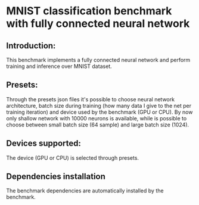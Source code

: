 # MNIST classification benchmark with fully connected neural network

## Introduction:

This benchmark implements a fully connected neural network and perform training and inference over MNIST dataset. 

## Presets:

Through the presets json files it's possible to choose neural network architecture, batch size during training (how many data I give to the net per training iteration) and device used by the benchmark (GPU or CPU). By now only shallow network with 10000 neurons is available, while is possible to choose between small batch size (64 sample) and large batch size (1024).

## Devices supported:

The device (GPU or CPU) is selected through presets.

## Dependencies installation

The benchmark dependencies are automatically installed by the benchmark. 